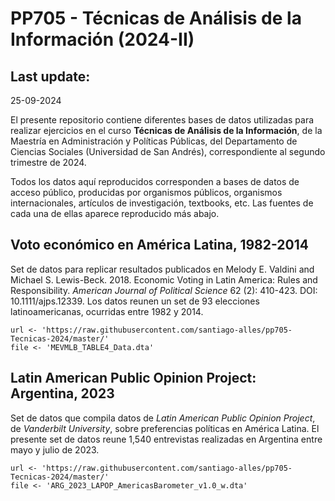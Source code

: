 PP705 - Técnicas de Análisis de la Información (2024-II)
===========================

Last update:
--------------
25-09-2024


El presente repositorio contiene diferentes bases de datos utilizadas para realizar ejercicios en el curso <b>Técnicas de Análisis de la Información</b>, de la Maestría en Administración y Políticas Públicas, del Departamento de Ciencias Sociales (Universidad de San Andrés), correspondiente al segundo trimestre de 2024.

Todos los datos aquí reproducidos corresponden a bases de datos de acceso público, producidas por organismos públicos, organismos internacionales, artículos de investigación, textbooks, etc. Las fuentes de cada una de ellas aparece reproducido más abajo.

Voto económico en América Latina, 1982-2014
------------------

Set de datos para replicar resultados publicados en Melody E. Valdini and Michael S. Lewis-Beck. 2018. Economic Voting in Latin America: Rules and Responsibility. <i>American Journal of Political Science</i> 62 (2): 410-423. DOI: 10.1111/ajps.12339. Los datos reunen un set de 93 elecciones latinoamericanas, ocurridas entre 1982 y 2014.

<pre><code>url <- 'https://raw.githubusercontent.com/santiago-alles/pp705-Tecnicas-2024/master/'
file <- 'MEVMLB_TABLE4_Data.dta'</pre></code>

Latin American Public Opinion Project: Argentina, 2023
------------------

Set de datos que compila datos de <i>Latin American Public Opinion Project</i>, de <i>Vanderbilt University</i>, sobre preferencias políticas en América Latina. El presente set de datos reune 1,540 entrevistas realizadas en Argentina entre mayo y julio de 2023.

<pre><code>url <- 'https://raw.githubusercontent.com/santiago-alles/pp705-Tecnicas-2024/master/'
file <- 'ARG_2023_LAPOP_AmericasBarometer_v1.0_w.dta'</pre></code>

